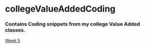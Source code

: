 # collegeValueAddedCoding
### Contains Coding snippets from my college Value Added classes.
<a href="https://github.com/thisisKushagraGoel/collegeValueAddedCoding/blob/main/w5_1.c">Week 5</a>
